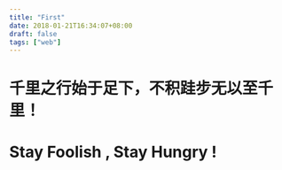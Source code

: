 ```yaml
---
title: "First"
date: 2018-01-21T16:34:07+08:00
draft: false
tags: ["web"]
---
```



# 千里之行始于足下，不积跬步无以至千里！

# Stay Foolish , Stay Hungry !


